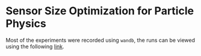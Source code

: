 # Sensor Size Optimization for Particle Physics

Most of the experiments were recorded using `wandb`, the runs can be viewed using the following [link](https://wandb.ai/dxtvzw/ECAL%20optimization).